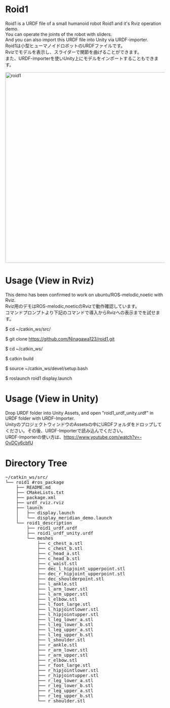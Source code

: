 # Roid1
  
Roid1 is a URDF file of a small humanoid robot Roid1 and it's Rviz operation demo.  
You can operate the joints of the robot with sliders.  
And you can also import this URDF file into Unity via URDF-importer.  
Roid1は小型ヒューマノイドロボットのURDFファイルです。  
Rvizでモデルを表示し、スライダーで関節を曲げることができます。  
また、URDF-importerを使いUnity上にモデルをインポートすることもできます。  

<img width="600" alt="roid1" src="https://user-images.githubusercontent.com/8329123/189541198-b70175dd-b50d-4334-860d-81675eec0de5.png">
  
  
# Usage (View in Rviz)
  
This demo has been confirmed to work on ubuntu/ROS-melodic,noetic with Rviz.  
Rviz用のデモはROS-melodic,noeticのRvizで動作確認しています。  
コマンドプロンプトより下記のコマンドで導入からRvizへの表示までを試せます。
  
$ cd ~/catkin_ws/src/  
  
$ git clone https://github.com/Ninagawa123/roid1.git  
  
$ cd ~/catkin_ws/  
  
$ catkin build  
  
$ source ~/catkin_ws/devel/setup.bash  
  
$ roslaunch roid1 display.launch  
  
# Usage (View in Unity)  
  
Drop URDF folder into Unity Assets, and open "roid1_urdf_unity.urdf" in URDF folder with URDF-Importer.  
UnityのプロジェクトウィンドウのAssetsの中にURDFフォルダをドロップしてください。その後、URDF-Importerで読み込んでください。  
URDF-Importerの使い方は、https://www.youtube.com/watch?v=-OvDCy6cbfU  
  
  
# Directory Tree

<pre>
~/catkin_ws/src/
└── roid1 #ros_package
    ├── README.md
    ├── CMakeLists.txt
    ├── package.xml
    ├── urdf_rviz.rviz
    ├── launch
    │   ├── display.launch
    │   └── display_meridian_demo.launch
    └── roid1_description
        ├── roid1_urdf.urdf
        ├── roid1_urdf_unity.urdf
        └── meshes    
            ├── c_chest_a.stl
            ├── c_chest_b.stl
            ├── c_head_a.stl
            ├── c_head_b.stl
            ├── c_waist.stl
            ├── dec_l_hipjoint_upperpoint.stl
            ├── dec_r_hipjoint_upperpoint.stl
            ├── dec_shoulderpoint.stl
            ├── l_ankle.stl
            ├── l_arm_lower.stl
            ├── l_arm_upper.stl
            ├── l_elbow.stl
            ├── l_foot_large.stl
            ├── l_hipjointlower.stl
            ├── l_hipjointupper.stl
            ├── l_leg_lower_a.stl
            ├── l_leg_lower_b.stl
            ├── l_leg_upper_a.stl
            ├── l_leg_upper_b.stl
            ├── l_shoulder.stl
            ├── r_ankle.stl
            ├── r_arm_lower.stl
            ├── r_arm_upper.stl
            ├── r_elbow.stl
            ├── r_foot_large.stl
            ├── r_hipjointlower.stl
            ├── r_hipjointupper.stl
            ├── r_leg_lower_a.stl
            ├── r_leg_lower_b.stl
            ├── r_leg_upper_a.stl
            ├── r_leg_upper_b.stl
            └── r_shoulder.stl
</pre>

